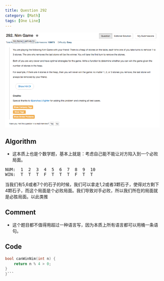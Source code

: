 ```yaml
---
title: Question 292
category: [Math]
tags: [One Line]
---
```


![Description](../Assets/Figure/question292.png)

## Algorithm 

- 这本质上也是个数学题，基本上就是：考虑自己能不能让对方陷入到一个必败局面。

<pre>
NUM:  1  2  3  4  5  6  7  8  9  10
WIN:  T  T  T  F  T  T  T  F  T  T 
</pre>

当我们有5,6或者7个的石子的时候，我们可以拿走1,2或者3颗石子，使得对方剩下4颗石子，而这个局面是个必败局面。我们导致对手必败，所以我们所在的局面就是必胜局面。以此类推

## Comment

- 这个题目都不值得用超过一种语言写，因为本质上所有语言都可以用桶一条语句。

## Code

```C
bool canWinNim(int n) {
    return n % 4 > 0;
}
}```

